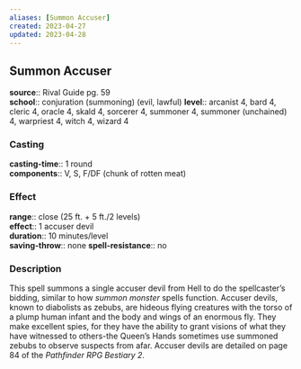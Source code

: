 ```yaml
---
aliases: [Summon Accuser]
created: 2023-04-27
updated: 2023-04-28
---
```


## Summon Accuser

**source**:: Rival Guide pg. 59  
**school**:: conjuration (summoning) (evil, lawful)
**level**:: arcanist 4, bard 4, cleric 4, oracle 4, skald 4, sorcerer 4, summoner 4, summoner (unchained) 4, warpriest 4, witch 4, wizard 4

### Casting

**casting-time**:: 1 round  
**components**:: V, S, F/DF (chunk of rotten meat)

### Effect

**range**:: close (25 ft. + 5 ft./2 levels)  
**effect**:: 1 accuser devil  
**duration**:: 10 minutes/level  
**saving-throw**:: none
**spell-resistance**:: no

### Description

This spell summons a single accuser devil from Hell to do the spellcaster’s bidding, similar to how *summon monster* spells function. Accuser devils, known to diabolists as zebubs, are hideous flying creatures with the torso of a plump human infant and the body and wings of an enormous fly. They make excellent spies, for they have the ability to grant visions of what they have witnessed to others-the Queen’s Hands sometimes use summoned zebubs to observe suspects from afar. Accuser devils are detailed on page 84 of the *Pathfinder RPG Bestiary 2*.

